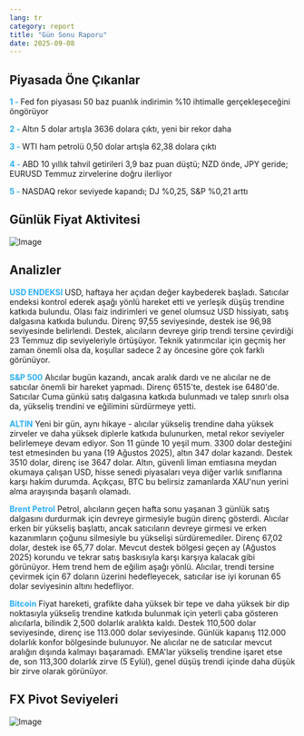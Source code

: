 ```yaml
---
lang: tr
category: report
title: "Gün Sonu Raporu"
date: 2025-09-08
---
```



<h2>Piyasada Öne Çıkanlar</h2>
<strong style="color: #2caef7;">1 - </strong> Fed fon piyasası 50 baz puanlık indirimin %10 ihtimalle gerçekleşeceğini öngörüyor

<strong style="color: #2caef7;">2 - </strong> Altın 5 dolar artışla 3636 dolara çıktı, yeni bir rekor daha


<strong style="color: #2caef7;">3 - </strong> WTI ham petrolü 0,50 dolar artışla 62,38 dolara çıktı

<strong style="color: #2caef7;">4 - </strong> ABD 10 yıllık tahvil getirileri 3,9 baz puan düştü; NZD önde, JPY geride; EURUSD Temmuz zirvelerine doğru ilerliyor


<strong style="color: #2caef7;">5 - </strong> NASDAQ rekor seviyede kapandı; DJ %0,25, S&P %0,21 arttı



<h2>Günlük Fiyat Aktivitesi</h2>
<img src="https://markleighedu.github.io/img/Sep-2025/08-Sep-2025/price.jpg" alt="Image"/>

<h2>Analizler</h2>
<strong style="color: #2caef7;">USD ENDEKSI</strong> USD, haftaya her açıdan değer kaybederek başladı. Satıcılar endeksi kontrol ederek aşağı yönlü hareket etti ve yerleşik düşüş trendine katkıda bulundu. Olası faiz indirimleri ve genel olumsuz USD hissiyatı, satış dalgasına katkıda bulundu. Direnç 97,55 seviyesinde, destek ise 96,98 seviyesinde belirlendi. Destek, alıcıların devreye girip trendi tersine çevirdiği 23 Temmuz dip seviyeleriyle örtüşüyor. Teknik yatırımcılar için geçmiş her zaman önemli olsa da, koşullar sadece 2 ay öncesine göre çok farklı görünüyor.

<strong style="color: #2caef7;">S&P 500</strong> Alıcılar bugün kazandı, ancak aralık dardı ve ne alıcılar ne de satıcılar önemli bir hareket yapmadı. Direnç 6515'te, destek ise 6480'de. Satıcılar Cuma günkü satış dalgasına katkıda bulunmadı ve talep sınırlı olsa da, yükseliş trendini ve eğilimini sürdürmeye yetti.

<strong style="color: #2caef7;">ALTIN</strong> Yeni bir gün, aynı hikaye - alıcılar yükseliş trendine daha yüksek zirveler ve daha yüksek diplerle katkıda bulunurken, metal rekor seviyeler belirlemeye devam ediyor. Son 11 günde 10 yeşil mum. 3300 dolar desteğini test etmesinden bu yana (19 Ağustos 2025), altın 347 dolar kazandı. Destek 3510 dolar, direnç ise 3647 dolar. Altın, güvenli liman emtiasına meydan okumaya çalışan USD, hisse senedi piyasaları veya diğer varlık sınıflarına karşı hakim durumda. Açıkçası, BTC bu belirsiz zamanlarda XAU'nun yerini alma arayışında başarılı olamadı.

<strong style="color: #2caef7;">Brent Petrol</strong> Petrol, alıcıların geçen hafta sonu yaşanan 3 günlük satış dalgasını durdurmak için devreye girmesiyle bugün direnç gösterdi. Alıcılar erken bir yükseliş başlattı, ancak satıcıların devreye girmesi ve erken kazanımların çoğunu silmesiyle bu yükselişi sürdüremediler. Direnç 67,02 dolar, destek ise 65,77 dolar. Mevcut destek bölgesi geçen ay (Ağustos 2025) korundu ve tekrar satış baskısıyla karşı karşıya kalacak gibi görünüyor. Hem trend hem de eğilim aşağı yönlü. Alıcılar, trendi tersine çevirmek için 67 doların üzerini hedefleyecek, satıcılar ise iyi korunan 65 dolar seviyesinin altını hedefliyor.

<strong style="color: #2caef7;">Bitcoin</strong> Fiyat hareketi, grafikte daha yüksek bir tepe ve daha yüksek bir dip noktasıyla yükseliş trendine katkıda bulunmak için yeterli çaba gösteren alıcılarla, bilindik 2,500 dolarlık aralıkta kaldı. Destek 110,500 dolar seviyesinde, direnç ise 113.000 dolar seviyesinde. Günlük kapanış 112.000 dolarlık konfor bölgesinde bulunuyor. Ne alıcılar ne de satıcılar mevcut aralığın dışında kalmayı başaramadı. EMA'lar yükseliş trendine işaret etse de, son 113,300 dolarlık zirve (5 Eylül), genel düşüş trendi içinde daha düşük bir zirve olarak görünüyor.



<h2>FX Pivot Seviyeleri</h2>
<img src="https://markleighedu.github.io/img/Sep-2025/08-Sep-2025/pivot.jpg" alt="Image"/>